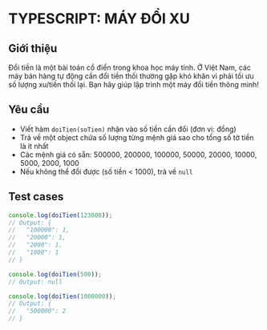 # TYPESCRIPT: MÁY ĐỔI XU

## Giới thiệu

Đổi tiền là một bài toán cổ điển trong khoa học máy tính. Ở Việt Nam, các máy bán hàng tự động cần đổi tiền thối thường gặp khó khăn vì phải tối ưu số lượng xu/tiền thối lại. Bạn hãy giúp lập trình một máy đổi tiền thông minh!

## Yêu cầu

- Viết hàm `doiTien(soTien)` nhận vào số tiền cần đổi (đơn vị: đồng)
- Trả về một object chứa số lượng từng mệnh giá sao cho tổng số tờ tiền là ít nhất
- Các mệnh giá có sẵn: 500000, 200000, 100000, 50000, 20000, 10000, 5000, 2000, 1000
- Nếu không thể đổi được (số tiền < 1000), trả về `null`

## Test cases

```javascript
console.log(doiTien(123000));
// Output: {
//   "100000": 1,
//   "20000": 1,
//   "2000": 1,
//   "1000": 1
// }

console.log(doiTien(500));
// Output: null

console.log(doiTien(1000000));
// Output: {
//   "500000": 2
// }
```
